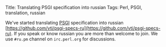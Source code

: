 Title: Translating PSGI specification into russian
Tags: Perl, PSGI, translation, russian

We've started translating [PSGI](https://metacpan.org/pod/PSGI) specification into russian
[https://github.com/vti/psgi-specs-ru](https://github.com/vti/psgi-specs-ru). If you speak or know russian you are
more than welcome to join. We use `#ru.pm` channel on `irc.perl.org` for
discussions.

